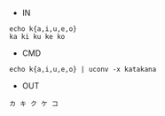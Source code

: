- IN
```
echo k{a,i,u,e,o}
ka ki ku ke ko
```

- CMD
```
echo k{a,i,u,e,o} | uconv -x katakana
```

- OUT

```
カ キ ク ケ コ
```
